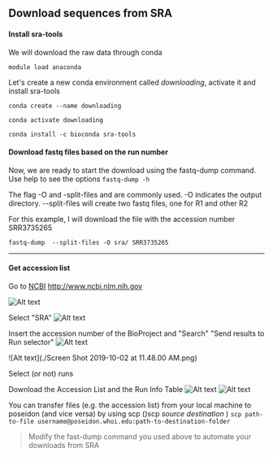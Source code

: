## Download sequences from SRA

#### Install sra-tools
We will download the raw data through conda

```module load anaconda```

Let's create a new conda environment called *downloading*, activate it and install sra-tools

```conda create --name downloading```

```conda activate downloading```

```conda install -c bioconda sra-tools```

#### Download fastq files based on the run number 
Now, we are ready to start the download using the fastq-dump command.
Use help to see the options
```fastq-dump -h```

The flag -O and -split-files and are commonly used. -O indicates the output directory.  --split-files will create two fastq files, one for R1 and other R2

For this example, I will download the file with the accession number SRR3735265

```fastq-dump  --split-files -O sra/ SRR3735265```


----------


#### Get accession list
Go to [NCBI](http://www.ncbi.nlm.nih.go/v) http://www.ncbi.nlm.nih.gov

![Alt text](/images/sra1.png)


Select "SRA"
![Alt text](/images/sra2.png)


Insert the accession number of the BioProject and "Search"
"Send results to Run selector"
![Alt text](/images/sra3.png)




![Alt text](./Screen Shot 2019-10-02 at 11.48.00 AM.png)


Select (or not) runs

Download the Accession List and the Run Info Table 
![Alt text](/images/accesion.png)
![Alt text](/images/list.png)

You can transfer files (e.g. the accession list) from your local machine to poseidon (and vice versa) by using scp ()scp *source* *destination* )
```scp path-to-file username@poseidon.whoi.edu:path-to-destination-folder```

> Modify the fast-dump command you used above to automate your downloads from SRA

